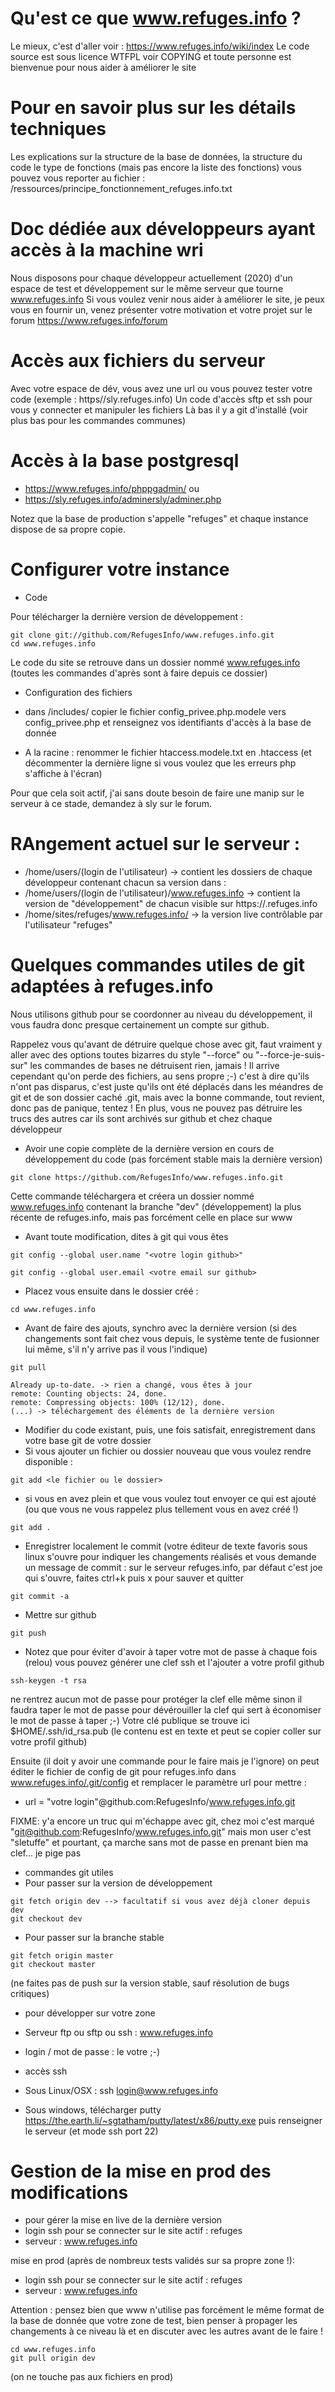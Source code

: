 Qu'est ce que www.refuges.info ?
===============================

Le mieux, c'est d'aller voir : https://www.refuges.info/wiki/index
Le code source est sous licence WTFPL voir COPYING et toute personne est bienvenue pour nous aider à améliorer le site

Pour en savoir plus sur les détails techniques
==============================================
Les explications sur la structure de la base de données, la structure du code le type de fonctions (mais pas encore la liste des fonctions) vous pouvez vous reporter au fichier :
/ressources/principe_fonctionnement_refuges.info.txt

Doc dédiée aux développeurs ayant accès à la machine wri
========================================================

Nous disposons pour chaque développeur actuellement (2020) d'un espace de test et développement sur le même serveur que tourne www.refuges.info
Si vous voulez venir nous aider à améliorer le site, je peux vous en fournir un, venez présenter votre motivation et votre projet sur le forum https://www.refuges.info/forum

Accès aux fichiers du serveur
=============================

Avec votre espace de dév, vous avez une url ou vous pouvez tester votre code (exemple : https//sly.refuges.info)
Un code d'accès sftp et ssh pour vous y connecter et manipuler les fichiers
Là bas il y a git d'installé (voir plus bas pour les commandes communes)


Accès à la base postgresql
==========================

* https://www.refuges.info/phppgadmin/
ou
* https://sly.refuges.info/adminersly/adminer.php

Notez que la base de production s'appelle "refuges" et chaque instance dispose de sa propre copie.


Configurer votre instance
==========================
* Code 

Pour télécharger la dernière version de développement :

```
git clone git://github.com/RefugesInfo/www.refuges.info.git
cd www.refuges.info
```
Le code du site se retrouve dans un dossier nommé www.refuges.info (toutes les commandes d'après sont à faire depuis ce dossier)

* Configuration des fichiers

 * dans /includes/
copier le fichier config_privee.php.modele vers config_privee.php et renseignez vos identifiants d'accès à la base de donnée
 * A la racine : renommer le fichier htaccess.modele.txt en .htaccess (et décommenter la dernière ligne si vous voulez que les erreurs php s'affiche à l'écran)

 Pour que cela soit actif, j'ai sans doute besoin de faire une manip sur le serveur à ce stade, demandez à sly sur le forum.
 
RAngement actuel sur le serveur : 
=================================
 * /home/users/(login de l'utilisateur) -> contient les dossiers de chaque développeur contenant chacun sa version dans :
 * /home/users/(login de l'utilisateur)/www.refuges.info -> contient la version de "développement" de chacun visible sur https://<login>.refuges.info
 * /home/sites/refuges/www.refuges.info/ -> la version live contrôlable par l'utilisateur "refuges"

 
Quelques commandes utiles de git adaptées à refuges.info
========================================================

Nous utilisons github pour se coordonner au niveau du développement, il vous faudra donc presque certainement un compte sur github.

Rappelez vous qu'avant de détruire quelque chose avec git, faut vraiment y aller avec des options toutes bizarres du style "--force" ou "--force-je-suis-sur"
les commandes de bases ne détruisent rien, jamais !
Il arrive cependant qu'on perde des fichiers, au sens propre ;-) c'est à dire qu'ils n'ont pas disparus, c'est juste qu'ils ont été déplacés
dans les méandres de git et de son dossier caché .git, mais avec la bonne commande, tout revient, donc pas de panique, tentez !
En plus, vous ne pouvez pas détruire les trucs des autres car ils sont archivés sur github et chez chaque développeur

* Avoir une copie complète de la dernière version en cours de développement du code (pas forcément stable mais la dernière version)

```
git clone https://github.com/RefugesInfo/www.refuges.info.git
```

Cette commande téléchargera et créera un dossier nommé www.refuges.info contenant la branche "dev" (développement) la plus récente de refuges.info, mais pas forcément
celle en place sur www

* Avant toute modification, dites à git qui vous êtes

```
git config --global user.name "<votre login github>"

git config --global user.email <votre email sur github>

```
* Placez vous ensuite dans le dossier créé :

```
cd www.refuges.info
```

* Avant de faire des ajouts, synchro avec la dernière version (si des changements sont fait chez vous depuis, le système tente de fusionner lui même, s'il n'y arrive pas il vous l'indique)

```
git pull

Already up-to-date. -> rien a changé, vous êtes à jour
remote: Counting objects: 24, done.
remote: Compressing objects: 100% (12/12), done.
(...) -> téléchargement des éléments de la dernière version
```

* Modifier du code existant, puis, une fois satisfait, enregistrement dans votre base git de votre dossier
 * Si vous ajouter un fichier ou dossier nouveau que vous voulez rendre disponible :

```
git add <le fichier ou le dossier>
```

 * si vous en avez plein et que vous voulez tout envoyer ce qui est ajouté (ou que vous ne vous rappelez plus tellement vous en avez créé !)

```
git add . 
```

* Enregistrer localement le commit (votre éditeur de texte favoris sous linux s'ouvre pour indiquer les changements réalisés et vous demande un message de commit : sur le serveur refuges.info, par défaut c'est joe qui s'ouvre, faites ctrl+k puis x pour sauver et quitter

```
git commit -a
```

* Mettre sur github

```
git push
```
* Notez que pour éviter d'avoir à taper votre mot de passe à chaque fois (relou) vous pouvez générer une clef ssh et l'ajouter
a votre profil github 

```
ssh-keygen -t rsa 
```

ne rentrez aucun mot de passe pour protéger la clef elle même sinon il faudra taper le mot de passe pour dévérouiller la clef
qui sert à économiser le mot de passe à taper ;-)
Votre clé publique se trouve ici $HOME/.ssh/id_rsa.pub (le contenu est en texte et peut se copier coller sur votre profil github)

Ensuite (il doit y avoir une commande pour le faire mais je l'ignore) on peut éditer le fichier de config de git pour refuges.info
dans www.refuges.info/.git/config et remplacer le paramètre url pour mettre :
* url = "votre login"@github.com:RefugesInfo/www.refuges.info.git

FIXME: y'a encore un truc qui m'échappe avec git, chez moi c'est marqué "git@github.com:RefugesInfo/www.refuges.info.git" mais mon user c'est "sletuffe"
et pourtant, ça marche sans mot de passe en prenant bien ma clef... je pige pas



* commandes git utiles 
 * Pour passer sur la version de développement

```
git fetch origin dev --> facultatif si vous avez déjà cloner depuis dev
git checkout dev
```

 * Pour passer sur la branche stable

```
git fetch origin master
git checkout master
```

(ne faites pas de push sur la version stable, sauf résolution de bugs critiques)


* pour développer sur votre zone
 * Serveur ftp ou sftp ou ssh : www.refuges.info
 * login  / mot de passe : le votre ;-)

* accès ssh 
 * Sous Linux/OSX : ssh login@www.refuges.info
 * Sous windows, télécharger putty https://the.earth.li/~sgtatham/putty/latest/x86/putty.exe puis renseigner le serveur (et mode ssh port 22)


Gestion de la mise en prod des modifications
===========================================

* pour gérer la mise en live de la dernière version
 * login ssh pour se connecter sur le site actif : refuges
 * serveur : www.refuges.info

mise en prod (après de nombreux tests validés sur sa propre zone !):
 * login ssh pour se connecter sur le site actif : refuges
 * serveur : www.refuges.info
 
Attention : pensez bien que www n'utilise pas forcément le même format de la base de donnée que votre zone de test, bien penser à propager les
changements à ce niveau là et en discuter avec les autres avant de le faire !
 
```
cd www.refuges.info
git pull origin dev
```
(on ne touche pas aux fichiers en prod)

